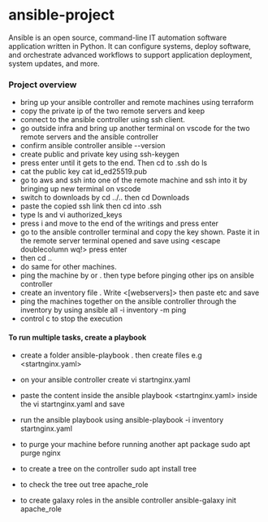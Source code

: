 # ansible-project
Ansible is an open source, command-line IT automation software application written in Python. It can configure systems, deploy software, and orchestrate advanced workflows to support application deployment, system updates, and more.
### Project overview
- bring up your ansible controller and remote machines using terraform
- copy the private ip of the two remote servers and keep
- connect to the ansible controller using ssh client.
- go outside infra and bring up another terminal on vscode for the two remote servers and the ansible controller
- confirm ansible controller
     ansible --version
- create public and private key using
     ssh-keygen
- press enter until it gets to the end. Then cd to .ssh do ls
- cat the public key
     cat id_ed25519.pub
- go to aws and ssh into one of the remote machine and ssh into it by bringing up new terminal on vscode
- switch to downloads by
      cd ../.. then cd Downloads
- paste the copied ssh link then cd into .ssh
- type ls and vi authorized_keys
- press i and move to the end of the writings and press enter
- go to the ansible controller terminal and copy the key shown. Paste it in the remote server terminal opened and save using <escape doublecolumn wq!> press enter
- then cd ..   
- do same for other machines.
- ping the machine by <ssh private ip> or <ping private ip>. then type <exit> before pinging other ips on ansible controller       
- create an inventory file <vi inventory>. Write <[webservers]> then paste <private ips>etc and save
- ping the machines together on the ansible controller through the inventory by using
      ansible all -i inventory -m ping
- control c to stop the execution
#### To run multiple tasks, create a playbook
- create a folder ansible-playbook . then create files e.g <startnginx.yaml> 
- on your ansible controller create vi startnginx.yaml
- paste the content inside the ansible playbook <startnginx.yaml> inside the vi startnginx.yaml and save
- run the ansible playbook using
      ansible-playbook -i inventory startnginx.yaml  

- to purge your machine before running another apt package
      sudo apt purge nginx <or any other apt>  
- to create a tree on the controller
     sudo apt install tree
- to check the tree out
      tree apache_role
- to create galaxy roles in the ansible controller
     ansible-galaxy init apache_role

